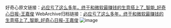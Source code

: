 好奇心原文链接：[必应亏了这么多年，终于和微软最赚钱的生意搭上了_智能_好奇心日报-王嘉俊](https://www.qdaily.com/articles/4306.html)
WebArchive归档链接：[必应亏了这么多年，终于和微软最赚钱的生意搭上了_智能_好奇心日报-王嘉俊](http://web.archive.org/web/20190623154120/https://www.qdaily.com/articles/4306.html)
![image](http://ww3.sinaimg.cn/large/007d5XDpgy1g3vf3wivkyj30u02qbqin)